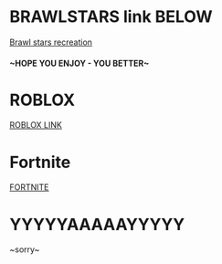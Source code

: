 # BRAWLSTARS link BELOW

[Brawl stars recreation](https://www.youtube.com/watch?v=dQw4w9WgXcQ)

#### ~HOPE YOU ENJOY - YOU BETTER~

# ROBLOX

[ROBLOX LINK](https://www.youtube.com/watch?v=dQw4w9WgXcQ)

# Fortnite

[FORTNITE](https://www.youtube.com/watch?v=dQw4w9WgXcQ)

# YYYYYAAAAAYYYYY
~sorry~
